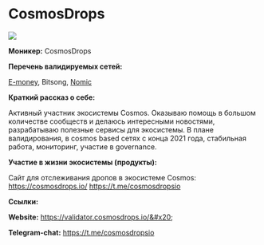 # CosmosDrops

![](../../.gitbook/assets/transparency\_avatar.png)

**Моникер:** CosmosDrops

**Перечень валидируемых сетей:**

[E-money](../../cosmobook/e-money.md), Bitsong, [Nomic](../../cosmobook/nomic.md)

**Краткий рассказ о себе:**

Активный участник экосистемы Cosmos. Оказываю помощь в большом количестве сообществ и делаюсь интересными новостями, разрабатываю полезные сервисы для экосистемы. В плане валидирования, в cosmos based сетях с конца 2021 года, стабильная работа, мониторинг, участие в governance.

**Участие в жизни экосистемы (продукты):**

Сайт для отслеживания дропов в экосистеме Cosmos: https://cosmosdrops.io/ https://t.me/cosmosdropsio



**Ссылки:**

**Website:** https://validator.cosmosdrops.io/&#x20;

**Telegram-chat:** https://t.me/cosmosdropsio
